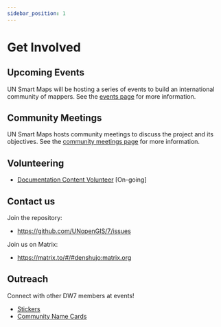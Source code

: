 ```yaml
---
sidebar_position: 1
---
```


# Get Involved

## Upcoming Events

UN Smart Maps will be hosting a series of events to build an international community of mappers. See the [events page](./events) for more information.



## Community Meetings

UN Smart Maps hosts community meetings to discuss the project and its objectives. See the [community meetings page](./community-meetings) for more information.

## Volunteering

- [Documentation Content Volunteer](./volunteer/document-content-volunteer.md) [On-going]

## Contact us

Join the repository:

- https://github.com/UNopenGIS/7/issues

Join us on Matrix:

- https://matrix.to/#/#denshujo:matrix.org

## Outreach

Connect with other DW7 members at events!
- [Stickers](https://github.com/UNopenGIS/7/issues/88)
- [Community Name Cards](https://github.com/UNopenGIS/7/issues/115)